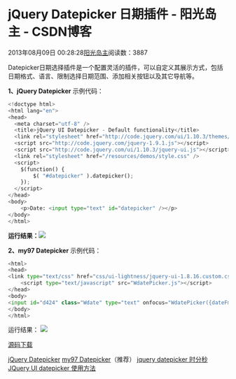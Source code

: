 
# jQuery Datepicker 日期插件 - 阳光岛主 - CSDN博客

2013年08月09日 00:28:28[阳光岛主](https://me.csdn.net/sunboy_2050)阅读数：3887


Datepicker日期选择插件是一个配置灵活的插件，可以自定义其展示方式，包括日期格式、语言、限制选择日期范围、添加相关按钮以及其它导航等。

**1、jQuery Datepicker**
示例代码：
```python
<!doctype html>
<html lang="en">
<head>
  <meta charset="utf-8" />
  <title>jQuery UI Datepicker - Default functionality</title>
  <link rel="stylesheet" href="http://code.jquery.com/ui/1.10.3/themes/smoothness/jquery-ui.css" />
  <script src="http://code.jquery.com/jquery-1.9.1.js"></script>
  <script src="http://code.jquery.com/ui/1.10.3/jquery-ui.js"></script>
  <link rel="stylesheet" href="/resources/demos/style.css" />
  <script>
	$(function() {
		$( "#datepicker" ).datepicker();
	});
  </script>
</head>
<body>
	<p>Date: <input type="text" id="datepicker" /></p>
</body>
</html>
```

**运行结果：**![](https://img-blog.csdn.net/20130809002228140)


**2、my97 Datepicker**
示例代码：
```python
<html>
<head>
<link type="text/css" href="css/ui-lightness/jquery-ui-1.8.16.custom.css" rel="stylesheet" />	
	<script type="text/javascript" src="WdatePicker.js"></script>
</head>
<body>
<input id="d424" class="Wdate" type="text" onfocus="WdatePicker({dateFmt:'yyyy-MM-dd HH:mm:ss'})"/>
</body>
</html>
```
运行结果：
![](https://img-blog.csdn.net/20130809002535625)

[源码下载](http://download.csdn.net/detail/sunboy_2050/5894887)



[jQuery Datepicker](http://jqueryui.com/datepicker/)
[my97 Datepicker](http://www.my97.net/dp/demo/index.htm)（推荐）
[jquery datepicker 时分秒](http://download.csdn.net/download/lhf214111967/4293285)
[JQuery UI datepicker 使用方法](http://www.cnblogs.com/rabbit2012/archive/2013/02/22/2922607.html)


